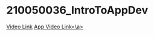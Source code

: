 # 210050036_IntroToAppDev
<a href = 'https://drive.google.com/file/d/1vl6OcBIKHJk4neKodMZTea1sGz3aEl0C/view?usp=sharing'> Video Link</a>
<a href = 'https://drive.google.com/file/d/1Yp2588_cnsQR7ZZcHkEToq2o6-9BXCoH/view?usp=sharing'> App Video Link<\a>
